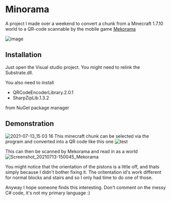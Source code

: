 # Minorama

A project I made over a weekend to convert a chunk from a Minecraft 1.7.10 world to a QR-code scannable by the mobile game [Mekorama](https://play.google.com/store/apps/details?id=com.martinmagni.mekorama&hl=en&gl=US)

![image](https://user-images.githubusercontent.com/33233478/125460411-cfc31e8f-979c-451a-b5e1-9722cee65219.png)

## Installation

Just open the Visual studio project. You might need to relink the Substrate.dll.

You also need to install
- QRCodeEncoderLibrary.2.0.1
- SharpZipLib.1.3.2

from NuGet package manager

## Demonstration
![2021-07-13_15 03 16](https://user-images.githubusercontent.com/33233478/125460010-652c5ea8-e3e5-44e0-b1c3-639cf7c7f905.png)
This minecraft chunk can be selected via the program and converted into a QR code like this one
![test](https://user-images.githubusercontent.com/33233478/125460146-623224ea-d1f1-4ab5-916a-e1cf97b7ea50.png)

This can then be scanned by Mekorama and read in as a world
![Screenshot_20210713-150045_Mekorama](https://user-images.githubusercontent.com/33233478/125460232-b280795b-1802-4868-9e14-34ca0914d14d.jpg)

You might notice that the orientation of the pistons is a little off, and thats simply because I didn't bother fixing it. The oritentation id's work different for normal blocks and stairs and so I only had time to do one of those.

Anyway I hope someone finds this interesting. Don't comment on the messy C# code, it's not my primary language :)
